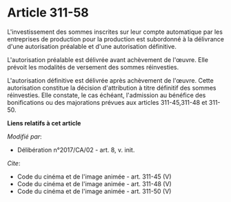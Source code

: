 # Article 311-58

L'investissement des sommes inscrites sur leur compte automatique par les entreprises de production pour la production est
subordonné à la délivrance d'une autorisation préalable et d'une autorisation définitive.

L'autorisation préalable est délivrée avant achèvement de l'œuvre. Elle prévoit les modalités de versement des sommes
réinvesties.

L'autorisation définitive est délivrée après achèvement de l'œuvre. Cette autorisation constitue la décision d'attribution à
titre définitif des sommes réinvesties. Elle constate, le cas échéant, l'admission au bénéfice des bonifications ou des
majorations prévues aux articles 311-45,311-48 et 311-50.

**Liens relatifs à cet article**

_Modifié par_:

  - Délibération n°2017/CA/02 - art. 8, v. init.

_Cite_:

  - Code du cinéma et de l'image animée - art. 311-45 (V)
  - Code du cinéma et de l'image animée - art. 311-48 (V)
  - Code du cinéma et de l'image animée - art. 311-50 (V)
